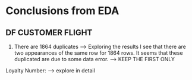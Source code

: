# Conclusions from EDA

## DF CUSTOMER FLIGHT

1. There are 1864 duplicates --> Exploring the results I see that there are two appearances of the same row for 1864 rows. It seems that these duplicated are due to some data error. --> KEEP THE FIRST ONLY 



Loyalty Number: --> explore in detail
